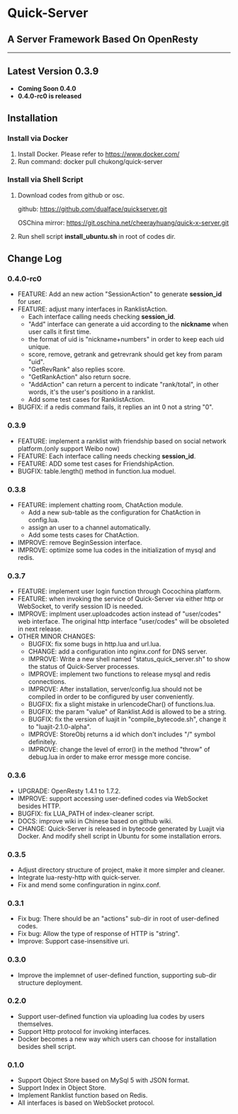 # Quick-Server
## A Server Framework Based On OpenResty

---
## Latest Version 0.3.9
- **Coming Soon 0.4.0**
- **0.4.0-rc0 is released**

## Installation

### Install via Docker

1. Install Docker. Please refer to https://www.docker.com/
2. Run command: docker pull chukong/quick-server

### Install via Shell Script

1. Download codes from github or osc.

   github:
   https://github.com/dualface/quickserver.git
   
   OSChina mirror:
   https://git.oschina.net/cheerayhuang/quick-x-server.git
   
2. Run shell script **install_ubuntu.sh** in root of codes dir.

## Change Log

### 0.4.0-rc0
- FEATURE: Add an new action "SessionAction" to generate **session_id** for user.
- FEATURE: adjust many interfaces in RanklistAction. 
    - Each interface calling needs checking **session_id**. 
    - "Add" interface can generate a uid according to the **nickname** when user calls it first time.
    - the format of uid is "nickname+numbers" in order to keep each uid unique.
    - score, remove, getrank and getrevrank should get key from param "uid".
    - "GetRevRank" also replies score.
    - "GetRankAction" also return socre.
    - "AddAction" can return a percent to indicate "rank/total", in other words, it's the user's positiono in a ranklist.
    - Add some test cases for RanklistAction.
- BUGFIX: if a redis command fails, it replies an int 0 not a string "0".

### 0.3.9
- FEATURE: implement a ranklist with friendship based on social network platform.(only support Weibo now)
- FEATURE: Each interface calling needs checking **session_id**.
- FEATURE: ADD some test cases for FriendshipAction.
- BUGFIX: table.length() method in function.lua moduel.

### 0.3.8 
- FEATURE: implement chatting room, ChatAction module. 
    - Add a new sub-table as the configuration for ChatAction in config.lua.
    - assign an user to a channel automatically.
    - Add some tests cases for ChatAction. 
- IMPROVE: remove BeginSession interface.  
- IMPROVE: optimize some lua codes in the initialization of mysql and redis.

### 0.3.7

- FEATURE: implement user login function through Cocochina platform.
- FEATURE: when invoking the service of Quick-Server via either http or WebSocket, to verify session ID is needed.
- IMPROVE: implment user.uploadcodes action instead of "user/codes" web interface. The original http interface "user/codes" will be obsoleted in next release.
- OTHER MINOR CHANGES:
   - BUGFIX: fix some bugs in http.lua and url.lua.
   - CHANGE: add a configuration into nginx.conf for DNS server.
   - IMPROVE: Write a new shell named "status\_quick\_server.sh" to show the status of Quick-Server processes.
   - IMPROVE: implement two functions to release mysql and redis connections. 
   - IMPROVE: After installation, server/config.lua should not be compiled in order to be configured by user conveniently.
   - BUGFIX: fix a slight mistake in urlencodeChar() of functions.lua.
   - BUGFIX: the param "value" of Ranklist.Add is allowed to be a string.
   - BUGFIX: fix the version of luajit in "compile_bytecode.sh", change it to "luajit-2.1.0-alpha".
   - IMPROVE: StoreObj returns a id  which don't includes "/" symbol definitely.
   - IMPROVE: change the level of error() in the method "throw" of debug.lua in order to make error messge more concise.

### 0.3.6

- UPGRADE: OpenResty 1.4.1 to 1.7.2. 
- IMPROVE: support accessing user-defined codes via WebSocket besides HTTP.
- BUGFIX: fix LUA_PATH of index-cleaner script.
- DOCS: improve wiki in Chinese based on github wiki.
- CHANGE:  Quick-Server is released in bytecode generated by Luajit via Docker. And modify shell script in Ubuntu for some installation errors.

### 0.3.5

- Adjust directory structure of project, make it more simpler and cleaner.
- Integrate lua-resty-http with quick-server. 
- Fix and mend some confinguration in nginx.conf.

### 0.3.1
- Fix bug: There should be an "actions" sub-dir in root of user-defined codes.  
- Fix bug: Allow the type of response of HTTP is "string".
- Improve: Support case-insensitive uri.

### 0.3.0
- Improve the implemnet of user-defined function, supporting sub-dir structure deployment.

### 0.2.0
- Support user-defined function via uploading lua codes by users themselves.
- Support Http protocol for invoking interfaces. 
- Docker becomes a new way which users can choose for installation besides shell script. 

### 0.1.0
- Support Object Store based on MySql 5 with JSON format.
- Support Index in Object Store.
- Implement Ranklist function based on Redis. 
- All interfaces is based on WebSocket protocol.




